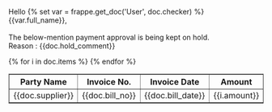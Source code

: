 Hello {% set var = frappe.get_doc('User', doc.checker) %} {{var.full_name}}, <br><br>
The below-mention payment approval is being kept on hold.<br>
Reason : {{doc.hold_comment}}
<table border="1" cellspacing="0" cellpadding="5" align="">
<th>Party Name</th>
<th>Invoice No.</th>
<th>Invoice Date</th>
<th>Amount</th>
<th>Description</th>
{% for i in doc.items %}
<tr>
<td>{{doc.supplier}}</td>
<td>{{doc.bill_no}}</td>
<td>{{doc.bill_date}}</td>
<td>{{i.amount}}</td>
<td>{{i.description}}</td>
</tr>
{% endfor %}
</table><br><br>